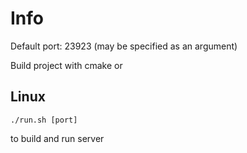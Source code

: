 # Info

Default port: 23923 (may be specified as an argument)

Build project with cmake or

## Linux
```
./run.sh [port]
```
to build and run server
